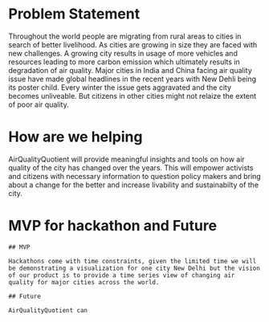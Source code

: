 # Problem Statement

Throughout the world people are migrating from rural areas to cities in search of better livelihood. As cities are growing in size they are faced with new challenges. A growing city results in usage of more vehicles and  resources leading to more carbon emission which ultimately results in degradation of air quality. Major cities in India and China facing air quality issue have made global headlines in the recent years with New Dehli being its poster child. Every winter the issue gets aggravated and the city becomes unliveable. But citizens in other cities might not relaize the extent of poor air quality.

# How are we helping

AirQualityQuotient will provide meaningful insights and tools on how air quality of the city has changed over the years. This will empower activists and citizens with necessary information to question policy makers and bring about a change for the better and increase livability and sustainabilty of the city.

# MVP for hackathon and Future

    ## MVP

    Hackathons come with time constraints, given the limited time we will be demonstrating a visualization for one city New Delhi but the vision of our product is to provide a time series view of changing air quality for major cities across the world.

    ## Future
    
    AirQualityQuotient can 